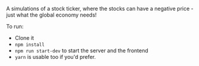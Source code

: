 A simulations of a stock ticker, where the stocks can have a negative price - just what the global economy needs!

To run:
- Clone it
- `npm install`
- `npm run start-dev` to start the server and the frontend
- `yarn` is usable too if you'd prefer.
